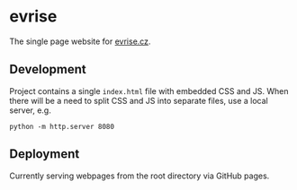 # evrise

The single page website for [evrise.cz](https://evrise.cz).


## Development

Project contains a single `index.html` file with embedded CSS and JS.
When there will be a need to split CSS and JS into separate files, use a local server, e.g.

```shell
python -m http.server 8080
```

## Deployment

Currently serving webpages from the root directory via GitHub pages.